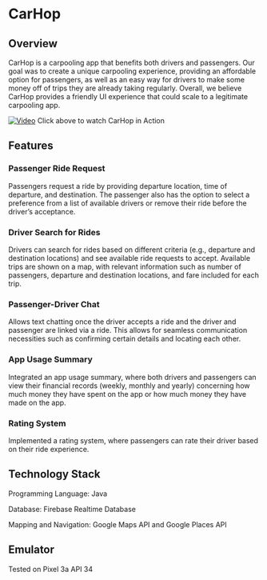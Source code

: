 # CarHop

## Overview
CarHop is a carpooling app that benefits both drivers and passengers. Our goal was to create a unique carpooling experience, providing an affordable option for passengers, as well as an easy way for drivers to make some money off of trips they are already taking regularly. Overall, we believe CarHop provides a friendly UI experience that could scale to a legitimate carpooling app.

[![Video](https://img.youtube.com/vi/f7qbRexCu5g/maxresdefault.jpg)](https://youtu.be/f7qbRexCu5g?si=SNGS8AyF-CKl-A1a)
Click above to watch CarHop in Action

## Features
### Passenger Ride Request
Passengers request a ride by providing departure location, time of departure, and destination. The passenger also has the option to select a preference from a list of available drivers or remove their ride before the driver’s acceptance. 
### Driver Search for Rides
Drivers can search for rides based on different criteria (e.g., departure and destination locations) and see available ride requests to accept. Available trips are shown on a map, with relevant information such as number of passengers, departure and destination locations, and fare included for each trip. 
### Passenger-Driver Chat
Allows text chatting once the driver accepts a ride and the driver and passenger are linked via a ride. This allows for seamless communication necessities such as confirming certain details and locating each other.
### App Usage Summary
Integrated an app usage summary, where both drivers and passengers can view their financial records (weekly, monthly and yearly) concerning how much money they have spent on the app or how much money they have made on the app. 
### Rating System
Implemented a rating system, where passengers can rate their driver based on their ride experience. 

## Technology Stack
Programming Language: Java

Database: Firebase Realtime Database

Mapping and Navigation: Google Maps API and Google Places API

## Emulator
Tested on Pixel 3a API 34



